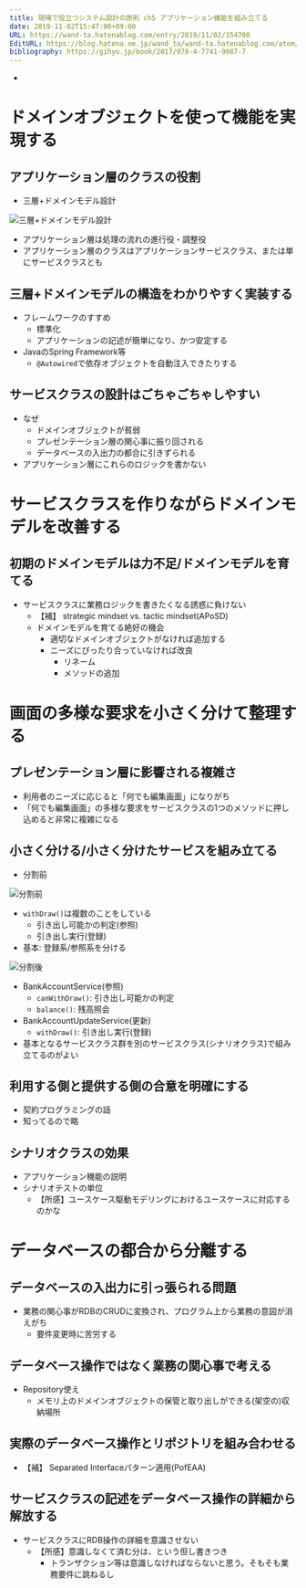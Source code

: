 ```yaml
---
title: 現場で役立つシステム設計の原則 ch5 アプリケーション機能を組み立てる
date: 2019-11-02T15:47:00+09:00
URL: https://wand-ta.hatenablog.com/entry/2019/11/02/154700
EditURL: https://blog.hatena.ne.jp/wand_ta/wand-ta.hatenablog.com/atom/entry/26006613459444510
bibliography: https://gihyo.jp/book/2017/978-4-7741-9087-7
---
```


-





# ドメインオブジェクトを使って機能を実現する


## アプリケーション層のクラスの役割

- 三層+ドメインモデル設計

![三層+ドメインモデル設計](https://www.plantuml.com/plantuml/png/Iyv9B2vM22XABKxDAqaioSpFu-92vYdewjefE1OKv6GcG_XM2afFzirzkM3FuyQPZvkwbRYua6LrYu3ANV9p4pFpVFDJKdF0olVkVzpOXguGf2wn934ulxGeEHL96G00)

- アプリケーション層は処理の流れの進行役・調整役
- アプリケーション層のクラスはアプリケーションサービスクラス、または単にサービスクラスとも


## 三層+ドメインモデルの構造をわかりやすく実装する

- フレームワークのすすめ
    - 標準化
    - アプリケーションの記述が簡単になり、かつ安定する
- JavaのSpring Framework等
    - `@Autowired`で依存オブジェクトを自動注入できたりする


## サービスクラスの設計はごちゃごちゃしやすい

- なぜ
    - ドメインオブジェクトが貧弱
    - プレゼンテーション層の関心事に振り回される
    - データベースの入出力の都合に引きずられる
- アプリケーション層にこれらのロジックを書かない


# サービスクラスを作りながらドメインモデルを改善する

## 初期のドメインモデルは力不足/ドメインモデルを育てる

- サービスクラスに業務ロジックを書きたくなる誘惑に負けない
    - 【補】 strategic mindset vs. tactic mindset(APoSD)
    - ドメインモデルを育てる絶好の機会
        - 適切なドメインオブジェクトがなければ追加する
        - ニーズにぴったり合っていなければ改良
            - リネーム
            - メソッドの追加


# 画面の多様な要求を小さく分けて整理する


## プレゼンテーション層に影響される複雑さ

- 利用者のニーズに応じると「何でも編集画面」になりがち
- 「何でも編集画面」の多様な要求をサービスクラスの1つのメソッドに押し込めると非常に複雑になる


## 小さく分ける/小さく分けたサービスを組み立てる

- 分割前

![分割前](https://www.plantuml.com/plantuml/png/Iyv9B2vMS4hCotPCJiulpIjnpiyhAShFoKajukB2a0nEBIhBJ4vLgEPIKD1MACyioN0fIYpNqEIgvUBYmcg8WcwHhXqM8m00)

- `withDraw()`は複数のことをしている
    - 引き出し可能かの判定(参照)
    - 引き出し実行(登録)
- 基本: 登録系/参照系を分ける

![分割後](https://www.plantuml.com/plantuml/png/XP1D2i9038NtEKMMYlGAKdzkKCHrJ8EMZfcIfdOXtjtHZSYCkCnxxmilgKSdy-aQW0ED8sv9-mrpdDHtKTrY26800t5FPy56xDQnu3sFVop45PueaB8ibk-9IO-TNrgZEIaFoEd3q9BBzuuv8VlVICEYP5rycL3iZPLLwo821H6h5CuF-XFDsqCjsgQFFW40)

- BankAccountService(参照)
    - `canWithDraw()`: 引き出し可能かの判定
    - `balance()`: 残高照会
- BankAccountUpdateService(更新)
    - `withDraw()`: 引き出し実行(登録)
- 基本となるサービスクラス群を別のサービスクラス(シナリオクラス)で組み立てるのがよい


## 利用する側と提供する側の合意を明確にする

- 契約プログラミングの話
- 知ってるので略

## シナリオクラスの効果

- アプリケーション機能の説明
- シナリオテストの単位
    - 【所感】ユースケース駆動モデリングにおけるユースケースに対応するのかな


# データベースの都合から分離する

## データベースの入出力に引っ張られる問題

- 業務の関心事がRDBのCRUDに変換され、プログラム上から業務の意図が消えがち
    - 要件変更時に苦労する


## データベース操作ではなく業務の関心事で考える

- Repository使え
    - メモリ上のドメインオブジェクトの保管と取り出しができる(架空の)収納場所


## 実際のデータベース操作とリポジトリを組み合わせる

- 【補】 Separated Interfaceパターン適用(PofEAA)

## サービスクラスの記述をデータベース操作の詳細から解放する

- サービスクラスにRDB操作の詳細を意識させない
    - 【所感】意識しなくて済む分は、という但し書きつき
        - トランザクション等は意識しなければならないと思う。そもそも業務要件に跳ねるし
